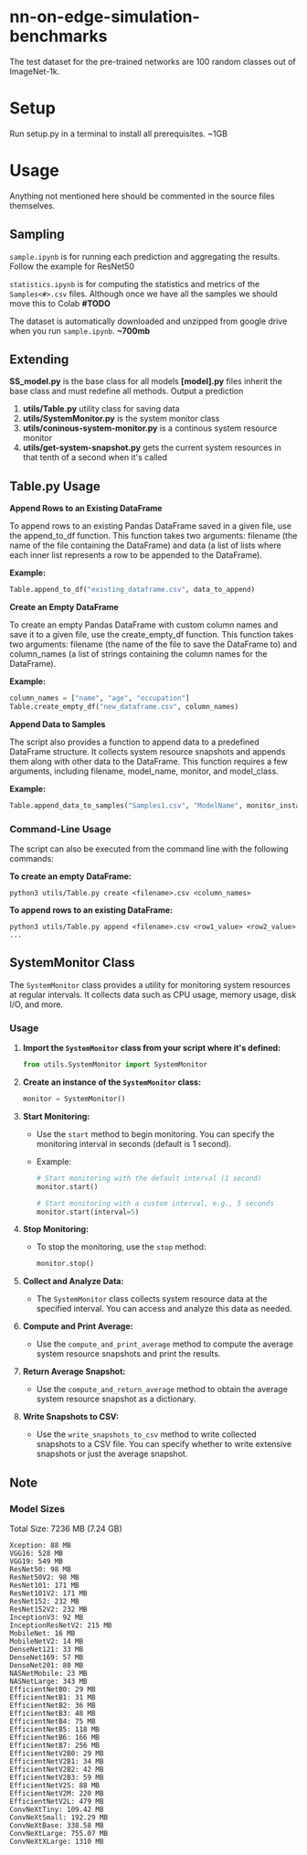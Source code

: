 # nn-on-edge-simulation-benchmarks

The test dataset for the pre-trained networks are 100 random classes out of ImageNet-1k.

# Setup
Run setup.py in a terminal to install all prerequisites. ~1GB

# Usage

Anything not mentioned here should be commented in the source files themselves.

## Sampling
`sample.ipynb` is for running each prediction and aggregating the results. Follow the example for ResNet50

`statistics.ipynb` is for computing the statistics and metrics of the `Samples<#>.csv` files. Although once we have all the samples we should move this to Colab **#TODO**

The dataset is automatically downloaded and unzipped from google drive when you run `sample.ipynb`. **~700mb**

## Extending
**SS_model.py** is the base class for all models
**[model].py** files inherit the base class and must redefine all methods. Output a prediction

1. **utils/Table.py** utility class for saving data
3. **utils/SystemMonitor.py** is the system monitor class
4. **utils/coninous-system-monitor.py** is a continous system resource monitor
5. **utils/get-system-snapshot.py** gets the current system resources in that tenth of a second when it's called

## __Table.py Usage__

**Append Rows to an Existing DataFrame**

To append rows to an existing Pandas DataFrame saved in a given file, use the append_to_df function. This function takes two arguments: filename (the name of the file containing the DataFrame) and data (a list of lists where each inner list represents a row to be appended to the DataFrame).

**Example:**

```python
Table.append_to_df("existing_dataframe.csv", data_to_append)
```

**Create an Empty DataFrame**

To create an empty Pandas DataFrame with custom column names and save it to a given file, use the create_empty_df function. This function takes two arguments: filename (the name of the file to save the DataFrame to) and column_names (a list of strings containing the column names for the DataFrame).

**Example:**

```python
column_names = ["name", "age", "occupation"]
Table.create_empty_df("new_dataframe.csv", column_names)
```

**Append Data to Samples**

The script also provides a function to append data to a predefined DataFrame structure. It collects system resource snapshots and appends them along with other data to the DataFrame. This function requires a few arguments, including filename, model_name, monitor, and model_class.

**Example:**

```python
Table.append_data_to_samples("Samples1.csv", "ModelName", monitor_instance, model_instance)
```


### **Command-Line Usage**

The script can also be executed from the command line with the following commands:

**To create an empty DataFrame:**

```shell
python3 utils/Table.py create <filename>.csv <column_names>
```
**To append rows to an existing DataFrame:**

```shell
python3 utils/Table.py append <filename>.csv <row1_value> <row2_value> ...
```
## SystemMonitor Class

The `SystemMonitor` class provides a utility for monitoring system resources at regular intervals. It collects data such as CPU usage, memory usage, disk I/O, and more.

### Usage

1. **Import the `SystemMonitor` class from your script where it's defined:**

    ```python
    from utils.SystemMonitor import SystemMonitor
    ```

2. **Create an instance of the `SystemMonitor` class:**

    ```python
    monitor = SystemMonitor()
    ```

3. **Start Monitoring:**

   - Use the `start` method to begin monitoring. You can specify the monitoring interval in seconds (default is 1 second).

   - Example:

     ```python
     # Start monitoring with the default interval (1 second)
     monitor.start()

     # Start monitoring with a custom interval, e.g., 5 seconds
     monitor.start(interval=5)
     ```

4. **Stop Monitoring:**

   - To stop the monitoring, use the `stop` method:

     ```python
     monitor.stop()
     ```

5. **Collect and Analyze Data:**

   - The `SystemMonitor` class collects system resource data at the specified interval. You can access and analyze this data as needed.

6. **Compute and Print Average:**

   - Use the `compute_and_print_average` method to compute the average system resource snapshots and print the results.

7. **Return Average Snapshot:**

   - Use the `compute_and_return_average` method to obtain the average system resource snapshot as a dictionary.

8. **Write Snapshots to CSV:**

   - Use the `write_snapshots_to_csv` method to write collected snapshots to a CSV file. You can specify whether to write extensive snapshots or just the average snapshot.

## Note

### Model Sizes
Total Size: 7236 MB (7.24 GB)

```
Xception: 88 MB
VGG16: 528 MB
VGG19: 549 MB
ResNet50: 98 MB
ResNet50V2: 98 MB
ResNet101: 171 MB
ResNet101V2: 171 MB
ResNet152: 232 MB
ResNet152V2: 232 MB
InceptionV3: 92 MB
InceptionResNetV2: 215 MB
MobileNet: 16 MB
MobileNetV2: 14 MB
DenseNet121: 33 MB
DenseNet169: 57 MB
DenseNet201: 80 MB
NASNetMobile: 23 MB
NASNetLarge: 343 MB
EfficientNetB0: 29 MB
EfficientNetB1: 31 MB
EfficientNetB2: 36 MB
EfficientNetB3: 48 MB
EfficientNetB4: 75 MB
EfficientNetB5: 118 MB
EfficientNetB6: 166 MB
EfficientNetB7: 256 MB
EfficientNetV2B0: 29 MB
EfficientNetV2B1: 34 MB
EfficientNetV2B2: 42 MB
EfficientNetV2B3: 59 MB
EfficientNetV2S: 88 MB
EfficientNetV2M: 220 MB
EfficientNetV2L: 479 MB
ConvNeXtTiny: 109.42 MB
ConvNeXtSmall: 192.29 MB
ConvNeXtBase: 338.58 MB
ConvNeXtLarge: 755.07 MB
ConvNeXtXLarge: 1310 MB
```